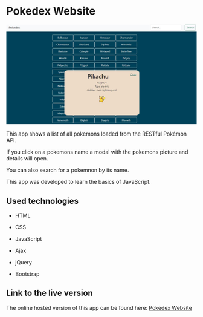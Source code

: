 <h1>Pokedex Website</h1>

![Screenshot](Screenshotpokedex.JPG)

This app shows a list of all pokemons loaded from the RESTful Pokémon API.

If you click on a pokemons name a modal with the pokemons picture and details will open.

You can also search for a pokemnon by its name.

This app was developed to learn the basics of JavaScript.

## Used technologies

- HTML

- CSS

- JavaScript

- Ajax

- jQuery

- Bootstrap

## Link to the live version

The online hosted version of this app can be found here: [Pokedex Website](https://katekeim.github.io/JavaScript/)
